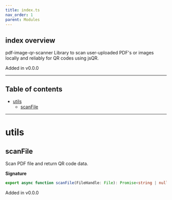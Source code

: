 ```yaml
---
title: index.ts
nav_order: 1
parent: Modules
---
```


## index overview

pdf-image-qr-scanner
Library to scan user-uploaded PDF's or images locally and reliably for QR codes using jsQR.

Added in v0.0.0

---

<h2 class="text-delta">Table of contents</h2>

- [utils](#utils)
  - [scanFile](#scanfile)

---

# utils

## scanFile

Scan PDF file and return QR code data.

**Signature**

```ts
export async function scanFile(FileHandle: File): Promise<string | null>
```

Added in v0.0.0
